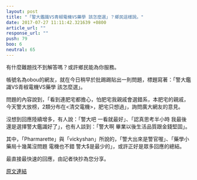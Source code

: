 ```yaml
---
layout: post
title: "「警大鑑識VS青椒電機VS藥學 該怎麼選」？鄉民這樣說。"
date: 2017-07-27 11:11:42.321639 +0800
article_url: ""
response_url: ""
push: 79
boo: 6
neutral: 65
---
```


有什麼難題找不到解答嗎？或許鄉民能為你服務。

帳號名為obou的網友，就在今日稍早於批踢踢貼出一則問題，標題寫著：「警大鑑識VS青椒電機VS藥學 該怎麼選」。

問題的內容說到，「看到連肥宅都擔心，怕肥宅我親戚會選錯系，本肥宅的親戚，今天警大放榜，2類分布在<清交電機>，肥宅只想過」，詢問廣大網友的意見。

沒想到回應陸續增多，有人說：「警大吧 一看就最好」、「認真思考半小時 我最後還是選擇警大鑑識好了」，也有人談到：「警大啊 畢業以後生活品質跟金錢堅固」。

其中，「Pharmarette」與「vickyshan」所說的，「警大出來是警官喔」、「藥學小藥局十幾萬沒問題 電機也不錯 警大$是最少的」，或許正好是眾多回應的總結。

最直接最快速的回應，由記者快抄為您分享。

<a href = "https://www.ptt.cc/bbs/Gossiping/M.1501084669.A.7C9.html">原文連結</a>

